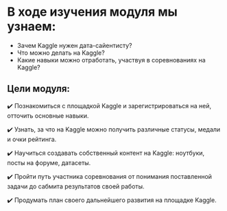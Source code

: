 # В ходе изучения модуля мы узнаем:
- Зачем Kaggle нужен дата-сайентисту?
- Что можно делать на Kaggle?
- Какие навыки можно отработать, участвуя в соревнованиях на Kaggle?

## Цели модуля: 

✔️ Познакомиться с площадкой Kaggle и зарегистрироваться на ней, отточить основные навыки.

✔️ Узнать, за что на Kaggle можно получить различные статусы, медали и очки рейтинга.

✔️ Научиться создавать собственный контент на Kaggle: ноутбуки, посты на форуме, датасеты.

✔️ Пройти путь участника соревнования от понимания поставленной задачи до сабмита результатов своей работы. 

✔️ Продумать план своего дальнейшего развития на площадке Kaggle.